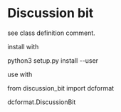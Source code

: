 
Discussion bit
=======

see class definition comment.

install with

python3 setup.py install --user

use with
 
from discussion_bit import dcformat

dcformat.DiscussionBit
